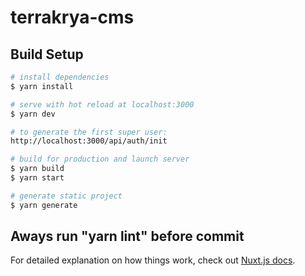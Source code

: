 # terrakrya-cms

## Build Setup

```bash
# install dependencies
$ yarn install

# serve with hot reload at localhost:3000
$ yarn dev

# to generate the first super user:
http://localhost:3000/api/auth/init

# build for production and launch server
$ yarn build
$ yarn start

# generate static project
$ yarn generate
```
## Aways run "yarn lint" before commit

For detailed explanation on how things work, check out [Nuxt.js docs](https://nuxtjs.org).
